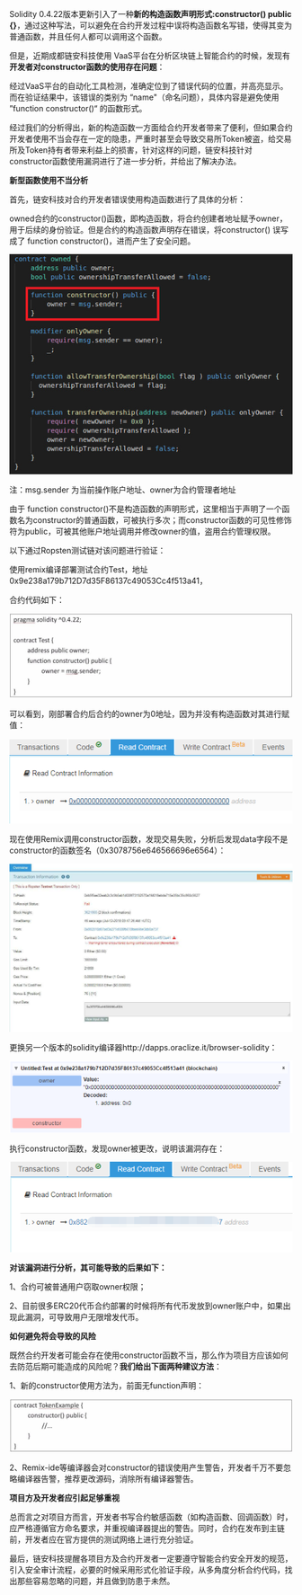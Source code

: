 Solidity 0.4.22版本更新引入了一种**新的构造函数声明形式:constructor() public {}**，通过这种写法，可以避免在合约开发过程中误将构造函数名写错，使得其变为普通函数，并且任何人都可以调用这个函数。



但是，近期成都链安科技使用 VaaS平台在分析区块链上智能合约的时候，发现有**开发者对constructor函数的使用存在问题**：

经过VaaS平台的自动化工具检测，准确定位到了错误代码的位置，并高亮显示。而在验证结果中，该错误的类别为 “name"（命名问题），具体内容是避免使用 ”function constructor()“ 的函数形式。



经过我们的分析得出，新的构造函数一方面给合约开发者带来了便利，但如果合约开发者使用不当会存在一定的隐患，严重时甚至会导致交易所Token被盗，给交易所及Token持有者带来利益上的损害，针对这样的问题，链安科技针对constructor函数使用漏洞进行了进一步分析，并给出了解决办法。





**新型函数使用不当分析**



首先，链安科技对合约开发者错误使用构造函数进行了具体的分析：



owned合约的constructor()函数，即构造函数，将合约创建者地址赋予owner，用于后续的身份验证。但是合约的构造函数声明存在错误，将constructor() 误写成了 function constructor()，进而产生了安全问题。

![微信图片_20180919111101](../img/微信图片_20180919111101.jpg)

注：msg.sender 为当前操作账户地址、owner为合约管理者地址



由于 function constructor()不是构造函数的声明形式，这里相当于声明了一个函数名为constructor的普通函数，可被执行多次；而constructor函数的可见性修饰符为public，可被其他账户地址调用并修改owner的值，盗用合约管理权限。



以下通过Ropsten测试链对该问题进行验证：



使用remix编译部署测试合约Test，地址0x9e238a179b712D7d35F86137c49053Cc4f513a41，

合约代码如下：

![微信图片_20180919111111](../img/微信图片_20180919111111.jpg)



可以看到，刚部署合约后合约的owner为0地址，因为并没有构造函数对其进行赋值：

![微信图片_20180919111116](../img/微信图片_20180919111116.png)



现在使用Remix调用constructor函数，发现交易失败，分析后发现data字段不是constructor的函数签名（0x3078756e646566696e6564）：

![微信图片_20180919111120](../img/微信图片_20180919111120.jpg)



更换另一个版本的solidity编译器http://dapps.oraclize.it/browser-solidity：

![微信图片_20180919111124](../img/微信图片_20180919111124.png)



执行constructor函数，发现owner被更改，说明该漏洞存在：

![微信图片_20180919111127](../img/微信图片_20180919111127.png)



**对该漏洞进行分析，其可能导致的后果如下：**



1、合约可被普通用户窃取owner权限；



2、目前很多ERC20代币合约部署的时候将所有代币发放到owner账户中，如果出现此漏洞，可导致用户无限增发代币。





**如何避免将会导致的风险**



既然合约开发者可能会存在使用constructor函数不当，那么作为项目方应该如何去防范后期可能造成的风险呢？**我们给出下面两种建议方法**：



1、新的constructor使用方法为，前面无function声明：

![微信图片_20180919111130](../img/微信图片_20180919111130.jpg)



2、Remix-ide等编译器会对constructor的错误使用产生警告，开发者千万不要忽略编译器告警，推荐更改源码，消除所有编译器警告。



**项目方及开发者应引起足够重视**

总而言之对项目方而言，开发者书写合约敏感函数（如构造函数、回调函数）时，应严格遵循官方命名要求，并重视编译器提出的警告。同时，合约在发布到主链前，开发者应在官方提供的测试网络上进行充分验证。

最后，链安科技提醒各项目方及合约开发者一定要遵守智能合约安全开发的规范，引入安全审计流程，必要的时候采用形式化验证手段，从多角度分析合约代码，找出那些容易忽略的问题，并且做到防患于未然。